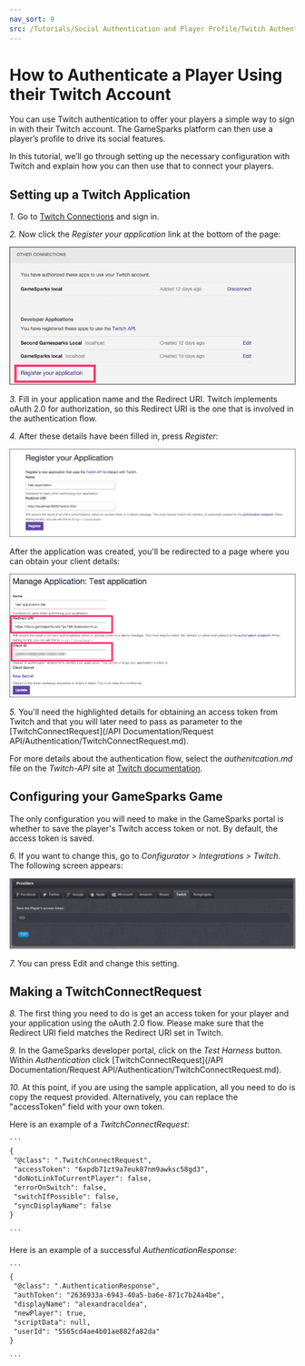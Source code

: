 ```yaml
---
nav_sort: 9
src: /Tutorials/Social Authentication and Player Profile/Twitch Authentication.md
---
```


# How to Authenticate a Player Using their Twitch Account

You can use Twitch authentication to offer your players a simple way to sign in with their Twitch account. The GameSparks platform can then use a player’s profile to drive its social features.

In this tutorial, we’ll go through setting up the necessary configuration with Twitch and explain how you can then use that to connect your players.

## Setting up a Twitch Application

*1.* Go to [Twitch Connections](http://www.twitch.tv/settings/connections) and sign in.

*2.* Now click the *Register your application* link at the bottom of the page:

![](img/AuthTwitch/1.png)

*3.* Fill in your application name and the Redirect URI. Twitch implements oAuth 2.0 for authorization, so this Redirect URI is the one that is involved in the authentication flow.

*4.* After these details have been filled in, press *Register*:

![](img/AuthTwitch/2.png)

After the application was created, you'll be redirected to a page where you can obtain your client details:

![](img/AuthTwitch/3.png)

*5.* You'll need the highlighted details for obtaining an access token from Twitch and that you will later need to pass as parameter to the [TwitchConnectRequest](/API Documentation/Request API/Authentication/TwitchConnectRequest.md).

For more details about the authentication flow, select the *authenitcation.md* file on the *Twitch-API* site at [Twitch documentation](https://github.com/justintv/Twitch-API).

## Configuring your GameSparks Game

The only configuration you will need to make in the GameSparks portal is whether to save the player's Twitch access token or not. By default, the access token is saved.

*6.* If you want to change this, go to *Configurator > Integrations > Twitch*. The following screen appears:

 ![](img/AuthTwitch/4.png)

*7.* You can press Edit and change this setting.

## Making a TwitchConnectRequest

*8.* The first thing you need to do is get an access token for your player and your application using the oAuth 2.0 flow. Please make sure that the Redirect URI field matches the Redirect URI set in Twitch.

*9.* In the GameSparks developer portal, click on the *Test Harness* button. Within *Authentication* click [TwitchConnectRequest](/API Documentation/Request API/Authentication/TwitchConnectRequest.md).

*10.* At this point, if you are using the sample application, all you need to do is copy the request provided. Alternatively, you can replace the "accessToken" field with your own token.

Here is an example of a *TwitchConnectRequest*:

    ```
    {
     "@class": ".TwitchConnectRequest",
     "accessToken": "6xpdb71zt9a7euk87nm9awksc58gd3",
     "doNotLinkToCurrentPlayer": false,
     "errorOnSwitch": false,
     "switchIfPossible": false,
     "syncDisplayName": false
    }

    ```

Here is an example of a successful *AuthenticationResponse*:

    ```
    {
     "@class": ".AuthenticationResponse",
     "authToken": "2636933a-6943-40a5-ba6e-871c7b24a4be",
     "displayName": "alexandracoldea",
     "newPlayer": true,
     "scriptData": null,
     "userId": "5565cd4ae4b01ae882fa82da"
    }

    ```
